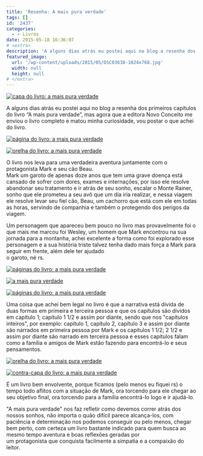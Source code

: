 ```yaml
---
title: 'Resenha: A mais pura verdade'
tags: []
id: '2437'
categories:
  - - Livros
date: 2015-05-18 16:36:07
# <extra>
description: 'A alguns dias atrás eu postei aqui no blog a resenha dos primeiros capítulos do livro “A mais pura verdade”, mas agora que a editora Novo Conceito me enviou o livro completo e matou minha curiosidade, vou postar o que achei do livro. O livro nos leva para uma verdadeira aventura juntamente com o protagonista Mark e seu cão Beau. Mark um garoto de apenas doze anos que tem uma grave doença está cansado de sofrer com dores, exames e internações, por isso ele resolve abandonar seu tratamento e ir atrás de seu sonho, escalar o Monte Rainer, sonho que ele prometeu a seu avô que um dia iria realizar, e nessa viagem ele resolve levar seu fiel cão, Beau, um cachorro que está com ele em todas as horas, servindo de companhia e também o protegendo dos perigos da &hellip;'
featured_image: 
  url: '/wp-content/uploads/2015/05/DSC03638-1024x768.jpg'
  width: null
  height: null
# </extra>
---
```


[![capa do livro: a mais pura verdade](/wp-content/uploads/2015/05/DSC03638-1024x768.jpg)](/wp-content/uploads/2015/05/DSC03638.jpg)

A alguns dias atrás eu postei aqui no blog a resenha dos primeiros capítulos do livro “A mais pura verdade”, mas agora que a editora Novo Conceito me enviou o livro completo e matou minha curiosidade, vou postar o que achei do livro.

[![página do livro: a mais pura verdade](/wp-content/uploads/2015/05/DSC03641-1024x768.jpg)](/wp-content/uploads/2015/05/DSC03641.jpg)

[![orelha do livro: a mais pura verdade](/wp-content/uploads/2015/05/DSC03643-1024x768.jpg)](/wp-content/uploads/2015/05/DSC03643.jpg)

O livro nos leva para uma verdadeira aventura juntamente com o protagonista Mark e seu cão Beau.  
Mark um garoto de apenas doze anos que tem uma grave doença está cansado de sofrer com dores, exames e internações, por isso ele resolve abandonar seu tratamento e ir atrás de seu sonho, escalar o Monte Rainer, sonho que ele prometeu a seu avô que um dia iria realizar, e nessa viagem ele resolve levar seu fiel cão, Beau, um cachorro que está com ele em todas as horas, servindo de companhia e também o protegendo dos perigos da viagem.

Um personagem que apareceu bem pouco no livro mas provavelmente foi o que mais me marcou foi Wesley, um homem que Mark encontrou na sua jornada para a montanha, achei excelente a forma como foi explorado esse personagem e a sua história triste talvez tenha dado mais força a Mark para seguir em frente, além dele ter ajudado  
o garoto, né rs.

[![páginas do livro: a mais pura verdade](/wp-content/uploads/2015/05/DSC03646-1024x768.jpg)](/wp-content/uploads/2015/05/DSC03646.jpg)

[![a mais pura verdade ](/wp-content/uploads/2015/05/DSC03645-1024x768.jpg)](/wp-content/uploads/2015/05/DSC03645.jpg)

[![páginas do livro: a mais pura verdade](/wp-content/uploads/2015/05/DSC03642-1024x768.jpg)](/wp-content/uploads/2015/05/DSC03642.jpg)

Uma coisa que achei bem legal no livro é que a narrativa está divida de duas formas em primeira e terceira pessoa e que os capítulos são dividos em capítulo 1; capítulo 1 1/2 e assim por diante, sendo que nos "capítulos inteiros", por exemplo: capítulo 1, capítulo 2, capítulo 3 e assim por diante são narrados em primeira pessoa por Mark e os capítulos 1 1/2; 2 1/2 e assim por diante são narrado em terceira pessoa e esses capítulos falam como a família e amigos de Mark estão fazendo para encontrá-lo e seus pensamentos.

[![orelha do livro: a mais pura verdade](/wp-content/uploads/2015/05/DSC03644-1024x768.jpg)](/wp-content/uploads/2015/05/DSC03644.jpg)

[![contra-capa do livro: a mais pura verdade](/wp-content/uploads/2015/05/DSC03639-1024x768.jpg)](/wp-content/uploads/2015/05/DSC03639.jpg)

É um livro bem envolvente, porque ficamos (pelo menos eu fiquei rs) o tempo todo aflitos com a situação de Mark, ora torcendo para ele chegar ao seu objetivo final, ora torcendo para a família encontrá-lo logo e ir ajudá-lo.

"A mais pura verdade" nos faz refletir como devemos correr atrás dos nossos sonhos, não importa o quão difícil parece alcança-los, com paciência e determinação nos podemos conseguir ou pelo menos, chegar bem perto, com certeza um livro bastante indicado para quem busca ao mesmo tempo aventura e boas reflexões geradas por  
um protagonista que conquista facilmente a simpatia e a compaixão do leitor.

